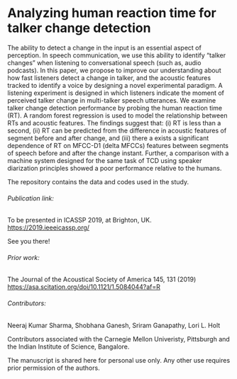 # Analyzing human reaction time for talker change detection
The ability to detect a change in the input is an essential aspect of perception. In speech communication, we use this ability to identify “talker changes” when listening to conversational speech (such as, audio podcasts). In this paper, we propose to improve our understanding about how fast listeners detect a change in talker, and the acoustic features tracked to identify a voice by designing a novel experimental paradigm. A listening experiment is designed in which listeners indicate the moment of perceived talker change in multi-talker speech utterances. We examine talker change detection performance by probing the human reaction time (RT). A random forest regression is used to model the relationship between RTs and acoustic features. The findings suggest that: (i) RT is less than a second, (ii) RT can be predicted from the difference in acoustic features of segment before and after change, and (iii) there a exists a significant dependence of RT on MFCC-D1 (delta MFCCs) features between segments of speech before and after the change instant. Further, a comparison with a machine system designed for the same task of TCD using speaker diarization principles showed a poor performance relative to the humans.

The repository contains the data and codes used in the study.

###### Publication link:
To be presented in ICASSP 2019, at Brighton, UK. 
https://2019.ieeeicassp.org/

See you there!
###### Prior work:
The Journal of the Acoustical Society of America 145, 131 (2019)
https://asa.scitation.org/doi/10.1121/1.5084044?af=R

###### Contributors:
Neeraj Kumar Sharma, Shobhana Ganesh, Sriram Ganapathy, Lori L. Holt

Contributors associated with the Carnegie Mellon Univeristy, Pittsburgh and the Indian Institute of Science, Bangalore.

The manuscript is shared here for personal use only. Any other use requires prior permission of the authors.
